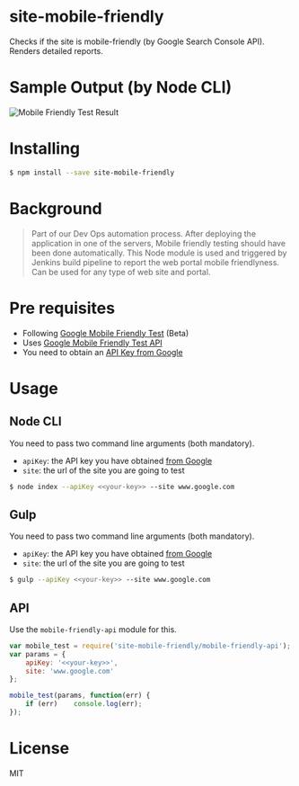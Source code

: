 # site-mobile-friendly
Checks if the site is mobile-friendly (by Google Search Console API). Renders detailed reports.

# Sample Output (by Node CLI)
![Mobile Friendly Test Result](site-mobile-friendly/screens/mobile-test-result.png)
 
# Installing
```sh
$ npm install --save site-mobile-friendly
```

# Background
> Part of our Dev Ops automation process. After deploying the application in one of the servers, Mobile friendly testing should have been done automatically. This Node module is used and triggered by Jenkins build pipeline to report the web portal mobile friendlyness.
> Can be used for any type of web site and portal.

# Pre requisites
- Following [Google Mobile Friendly Test](https://search.google.com/test/mobile-friendly) (Beta) 
- Uses [Google Mobile Friendly Test API](https://developers.google.com/webmaster-tools/search-console-api/reference/rest/v1/urlTestingTools.mobileFriendlyTest/run)
- You need to obtain an [API Key from Google](https://developers.google.com/webmaster-tools/search-console-api/v1/configure)

# Usage

## Node CLI
You need to pass two command line arguments (both mandatory).
- `apiKey`: the API key you have obtained [from Google](https://developers.google.com/webmaster-tools/search-console-api/v1/configure)
- `site`: the url of the site you are going to test

```sh
$ node index --apiKey <<your-key>> --site www.google.com
```

## Gulp
You need to pass two command line arguments (both mandatory).
- `apiKey`: the API key you have obtained [from Google](https://developers.google.com/webmaster-tools/search-console-api/v1/configure)
- `site`: the url of the site you are going to test

```sh
$ gulp --apiKey <<your-key>> --site www.google.com
```

## API
Use the `mobile-friendly-api` module for this.
```js
var mobile_test = require('site-mobile-friendly/mobile-friendly-api');
var params = {
	apiKey: '<<your-key>>',
	site: 'www.google.com'
};

mobile_test(params, function(err) {
	if (err)	console.log(err);
});
```

# License
MIT
